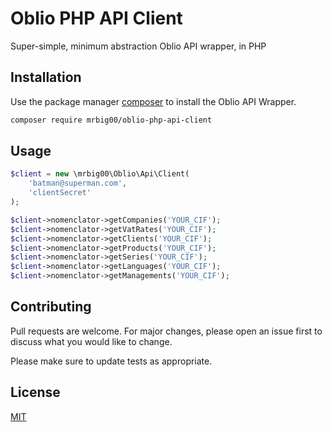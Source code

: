 # Oblio PHP API Client

Super-simple, minimum abstraction Oblio API wrapper, in PHP

## Installation

Use the package manager [composer](https://getcomposer.org/) to install the Oblio API Wrapper.

```bash
composer require mrbig00/oblio-php-api-client
```

## Usage

```php
$client = new \mrbig00\Oblio\Api\Client(
    'batman@superman.com',
    'clientSecret'
);

$client->nomenclator->getCompanies('YOUR_CIF');
$client->nomenclator->getVatRates('YOUR_CIF');
$client->nomenclator->getClients('YOUR_CIF');
$client->nomenclator->getProducts('YOUR_CIF');
$client->nomenclator->getSeries('YOUR_CIF');
$client->nomenclator->getLanguages('YOUR_CIF');
$client->nomenclator->getManagements('YOUR_CIF');
```

## Contributing
Pull requests are welcome. For major changes, please open an issue first to discuss what you would like to change.

Please make sure to update tests as appropriate.

## License
[MIT](https://choosealicense.com/licenses/mit/)